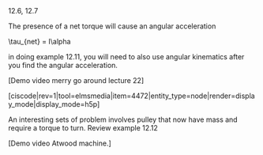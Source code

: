 <stop-note>
    <span slot="message">12.6, 12.7</span>
</stop-note>

The presence of a net torque will cause an angular acceleration 

<lrn-math>\tau_{net} = I\alpha </lrn-math>

in doing example 12.11, you will need to also use angular kinematics after you find the angular acceleration. 

[Demo video merry go around lecture 22]

[ciscode|rev=1|tool=elmsmedia|item=4472|entity_type=node|render=display_mode|display_mode=h5p]

An interesting sets of problem involves pulley that now have mass and require a torque to turn. Review example 12.12

[Demo video Atwood machine.]